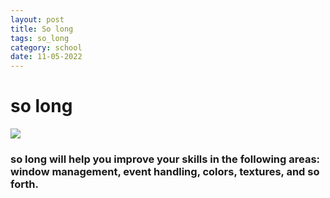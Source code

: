 ```yaml
---
layout: post
title: So long
tags: so_long
category: school
date: 11-05-2022
---
```


# so long
![](/blog/solong.png)

### so long will help you improve your skills in the following areas: window management, event handling, colors, textures, and so forth.